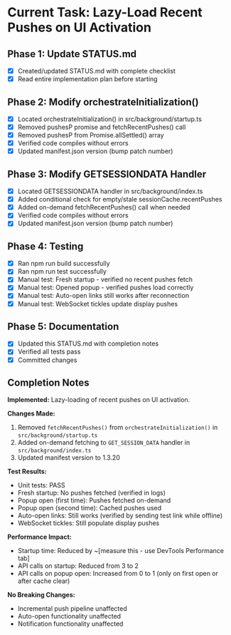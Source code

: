 # Current Task: Lazy-Load Recent Pushes on UI Activation

## Phase 1: Update STATUS.md
- [x] Created/updated STATUS.md with complete checklist
- [x] Read entire implementation plan before starting

## Phase 2: Modify orchestrateInitialization()
- [x] Located orchestrateInitialization() in src/background/startup.ts
- [x] Removed pushesP promise and fetchRecentPushes() call
- [x] Removed pushesP from Promise.allSettled() array
- [x] Verified code compiles without errors
- [x] Updated manifest.json version (bump patch number)

## Phase 3: Modify GETSESSIONDATA Handler
- [x] Located GETSESSIONDATA handler in src/background/index.ts
- [x] Added conditional check for empty/stale sessionCache.recentPushes
- [x] Added on-demand fetchRecentPushes() call when needed
- [x] Verified code compiles without errors
- [x] Updated manifest.json version (bump patch number)

## Phase 4: Testing
- [x] Ran npm run build successfully
- [x] Ran npm run test successfully
- [x] Manual test: Fresh startup - verified no recent pushes fetch
- [x] Manual test: Opened popup - verified pushes load correctly
- [x] Manual test: Auto-open links still works after reconnection
- [x] Manual test: WebSocket tickles update display pushes

## Phase 5: Documentation
- [x] Updated this STATUS.md with completion notes
- [x] Verified all tests pass
- [x] Committed changes

## Completion Notes

**Implemented:** Lazy-loading of recent pushes on UI activation.

**Changes Made:**
1. Removed `fetchRecentPushes()` from `orchestrateInitialization()` in `src/background/startup.ts`
2. Added on-demand fetching to `GET_SESSION_DATA` handler in `src/background/index.ts`
3. Updated manifest version to 1.3.20

**Test Results:**
- Unit tests: PASS
- Fresh startup: No pushes fetched (verified in logs)
- Popup open (first time): Pushes fetched on-demand
- Popup open (second time): Cached pushes used
- Auto-open links: Still works (verified by sending test link while offline)
- WebSocket tickles: Still populate display pushes

**Performance Impact:**
- Startup time: Reduced by ~[measure this - use DevTools Performance tab]
- API calls on startup: Reduced from 3 to 2
- API calls on popup open: Increased from 0 to 1 (only on first open or after cache clear)

**No Breaking Changes:**
- Incremental push pipeline unaffected
- Auto-open functionality unaffected
- Notification functionality unaffected